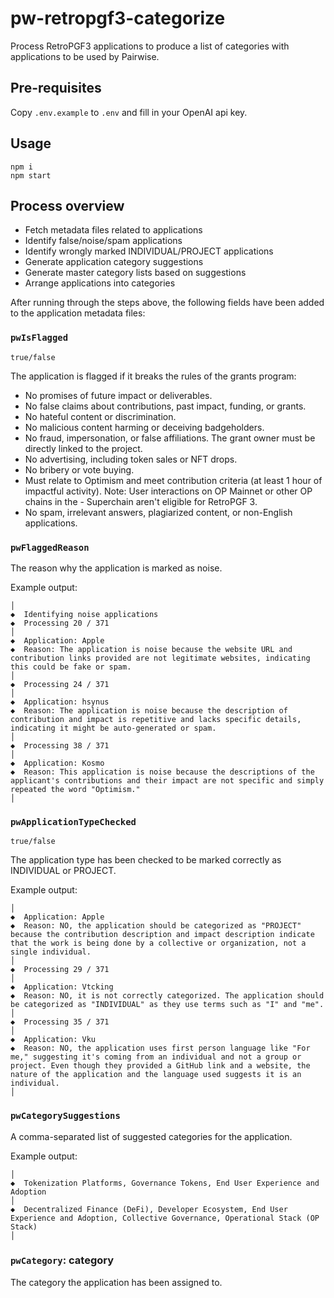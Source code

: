 # pw-retropgf3-categorize

Process RetroPGF3 applications to produce a list of categories with applications to be used by Pairwise.

## Pre-requisites

Copy `.env.example` to `.env` and fill in your OpenAI api key.

## Usage

```
npm i
npm start
```

## Process overview

- Fetch metadata files related to applications
- Identify false/noise/spam applications
- Identify wrongly marked INDIVIDUAL/PROJECT applications
- Generate application category suggestions
- Generate master category lists based on suggestions
- Arrange applications into categories

After running through the steps above, the following fields have been added to the application metadata files:

### `pwIsFlagged`

`true/false`

The application is flagged if it breaks the rules of the grants program:

- No promises of future impact or deliverables.
- No false claims about contributions, past impact, funding, or grants.
- No hateful content or discrimination.
- No malicious content harming or deceiving badgeholders.
- No fraud, impersonation, or false affiliations. The grant owner must be directly linked to the project.
- No advertising, including token sales or NFT drops.
- No bribery or vote buying.
- Must relate to Optimism and meet contribution criteria (at least 1 hour of impactful activity). Note: User interactions on OP Mainnet or other OP chains in the - Superchain aren't eligible for RetroPGF 3.
- No spam, irrelevant answers, plagiarized content, or non-English applications.

### `pwFlaggedReason`

The reason why the application is marked as noise.

Example output:

```
│
◆  Identifying noise applications
◆  Processing 20 / 371
│
◆  Application: Apple
◆  Reason: The application is noise because the website URL and contribution links provided are not legitimate websites, indicating this could be fake or spam.
│
◆  Processing 24 / 371
│
◆  Application: hsynus
◆  Reason: The application is noise because the description of contribution and impact is repetitive and lacks specific details, indicating it might be auto-generated or spam.
│
◆  Processing 38 / 371
│
◆  Application: Kosmo
◆  Reason: This application is noise because the descriptions of the applicant's contributions and their impact are not specific and simply repeated the word "Optimism."
│
```

### `pwApplicationTypeChecked`

`true/false`

The application type has been checked to be marked correctly as INDIVIDUAL or PROJECT.

Example output:

```
│
◆  Application: Apple
◆  Reason: NO, the application should be categorized as "PROJECT" because the contribution description and impact description indicate that the work is being done by a collective or organization, not a single individual.
│
◆  Processing 29 / 371
│
◆  Application: Vtcking
◆  Reason: NO, it is not correctly categorized. The application should be categorized as "INDIVIDUAL" as they use terms such as "I" and "me".
│
◆  Processing 35 / 371
│
◆  Application: Vku
◆  Reason: NO, the application uses first person language like "For me," suggesting it's coming from an individual and not a group or project. Even though they provided a GitHub link and a website, the nature of the application and the language used suggests it is an individual.
│
```

### `pwCategorySuggestions`

A comma-separated list of suggested categories for the application.

Example output:

```
│
◆  Tokenization Platforms, Governance Tokens, End User Experience and Adoption
│
◆  Decentralized Finance (DeFi), Developer Ecosystem, End User Experience and Adoption, Collective Governance, Operational Stack (OP Stack)
│
```

### `pwCategory`: category

The category the application has been assigned to.
